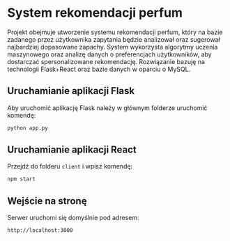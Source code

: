 # System rekomendacji perfum

Projekt obejmuje utworzenie systemu rekomendacji perfum, który na bazie zadanego przez użytkownika zapytania będzie analizował oraz sugerował najbardziej dopasowane zapachy. System wykorzysta algorytmy uczenia maszynowego oraz analizę danych o preferencjach użytkowników, aby dostarczać spersonalizowane rekomendację. Rozwiązanie bazuję na technologii Flask+React oraz bazie danych w oparciu o MySQL.

## Uruchamianie aplikacji Flask

Aby uruchomić aplikację Flask należy w głównym folderze uruchomić komendę:

```bash
python app.py
```

## Uruchamianie aplikacji React

Przejdź do folderu `client` i wpisz komendę:

```bash
npm start
```

## Wejście na stronę

Serwer uruchomi się domyślnie pod adresem:

```bash
http://localhost:3000
```